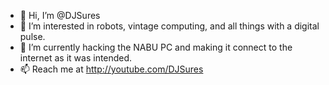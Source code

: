 - 👋 Hi, I’m @DJSures
- 👀 I’m interested in robots, vintage computing, and all things with a digital pulse.
- 🌱 I’m currently hacking the NABU PC and making it connect to the internet as it was intended.
- 📫 Reach me at http://youtube.com/DJSures

<!---
DJSures/DJSures is a ✨ special ✨ repository because its `README.md` (this file) appears on your GitHub profile.
You can click the Preview link to take a look at your changes.
--->
